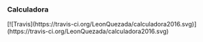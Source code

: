 <h3>Calculadora</h3>
[![Travis](https://travis-ci.org/LeonQuezada/calculadora2016.svg)](https://travis-ci.org/LeonQuezada/calculadora2016.svg)
